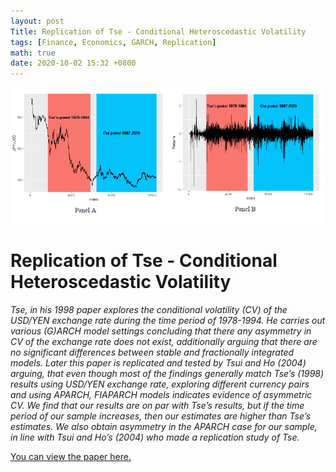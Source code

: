 ```yaml
---
layout: post
Title: Replication of Tse - Conditional Heteroscedastic Volatility
tags: [Finance, Economics, GARCH, Replication]
math: true
date: 2020-10-02 15:32 +0800
---
```

<img src="/portfolio/pages-images/Conditional-Heteroscedastic-Volatility-page.jpg" class="page-image" alt="">

# Replication of Tse - Conditional Heteroscedastic Volatility

<em>Tse, in his 1998 paper explores the conditional volatility (CV) of the USD/YEN exchange rate during the time period of 1978-1994. He carries out various (G)ARCH model settings concluding that there any asymmetry in CV of the exchange rate does not exist, additionally arguing that there are no significant differences between stable and fractionally integrated models. Later this paper is replicated and tested by Tsui and Ho (2004) arguing, that even though most of the findings generally match Tse’s (1998) results using USD/YEN exchange rate, exploring different currency pairs and using APARCH, FIAPARCH models indicates evidence of asymmetric CV. 
We find that our results are on par with Tse’s results, but if the time period of our sample increases, then our estimates are higher than Tse’s estimates. We also obtain asymmetry in the APARCH case for our sample, in line with Tsui and Ho’s (2004) who made a replication study of Tse.</em>

<a href="/portfolio/pdf/Replication-of-Tse.pdf" target="_blank">You can view the paper here.</a>